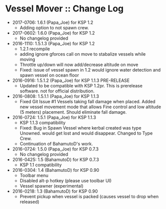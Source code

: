 # Vessel Mover :: Change Log

* 2017-0706: 1.6.1 (Papa_Joe) for KSP 1.2
	+ Adding option to not spawn crew.
* 2017-0602: 1.6.0 (Papa_Joe) for KSP 1.2
	+ No changelog provided
* 2016-1110: 1.5.1.3 (Papa_Joe) for KSP 1.2
	+ 1.2.1 recompile
	+ adding ignore gforces call on move to stabalize vessels while moving
	+ Throttle up/down will now add/decrease altitude on move
	+ Fixed: issue of vessel spawn in 1.2 would ignore water detection and spawn vessel on ocean floor
* 2016-0916: 1.5.1.2 (Papa_Joe) for KSP 1.1.3 PRE-RELEASE
	+ Updated to be compatible with KSP 1.2pr.  This is prerelease software.  not for official distribution.
* 2016-0808: 1.5.1.1 (Papa_Joe) for KSP 1.1.3
	+ Fixed Git Issue #1 Vessels taking fall damage when placed.  Added new vessel movement mode that allows Fine control and low altitude (5 meters) placement.  Should eliminate fall damage.
* 2016-0724: 1.5.1 (Papa_Joe) for KSP 1.1.3
	+ KSP 1.1.3 compatibility
	+ Fixed: Bug in Spawn Vessel where kerbal created was type Unowned.  would get lost and would disappear.  Changed to Type Crew.
	+ Continuation of BahamutoD's work.
* 2016-0724: 1.5.0 (Papa_Joe) for KSP 0.7.3
	+ No changelog provided
* 2016-0425: 1.5 (BahamutoD) for KSP 0.7.3
	+ KSP 1.1 compatibility
* 2016-0304: 1.4 (BahamutoD) for KSP 0.90
	+ Toolbar menu
	+ Disabled alt-p hotkey (please use toolbar UI)
	+ Vessel spawner (experimental)
* 2016-0218: 1.3 (BahamutoD) for KSP 0.90
	+ Prevent pickup when vessel is packed (causes vessel to drop when released)
